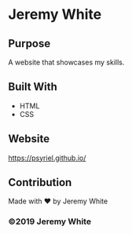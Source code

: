# Jeremy White

## Purpose
A website that showcases my skills.

## Built With
* HTML
* CSS

## Website
https://psyriel.github.io/

## Contribution
Made with ❤️ by Jeremy White

### ©️2019 Jeremy White

